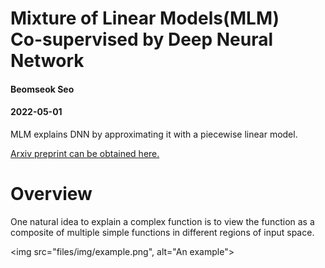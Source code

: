 # Mixture of Linear Models(MLM) <br> Co-supervised by Deep Neural Network
<h4 class="author">Beomseok Seo</h4>
<h4 class="date">2022-05-01</h4>

MLM explains DNN by approximating it with a piecewise linear model.

<a href="https://arxiv.org/abs/2108.04035">Arxiv preprint can be obtained here.</a>

<html>
<body>
<h1 class="title toc-ignore">Overview</h1>
One natural idea to explain a complex function is to view the function as a composite of multiple simple functions in different regions of input space.

<img src="files/img/example.png", alt="An example">
          
     
</body>
</html>
